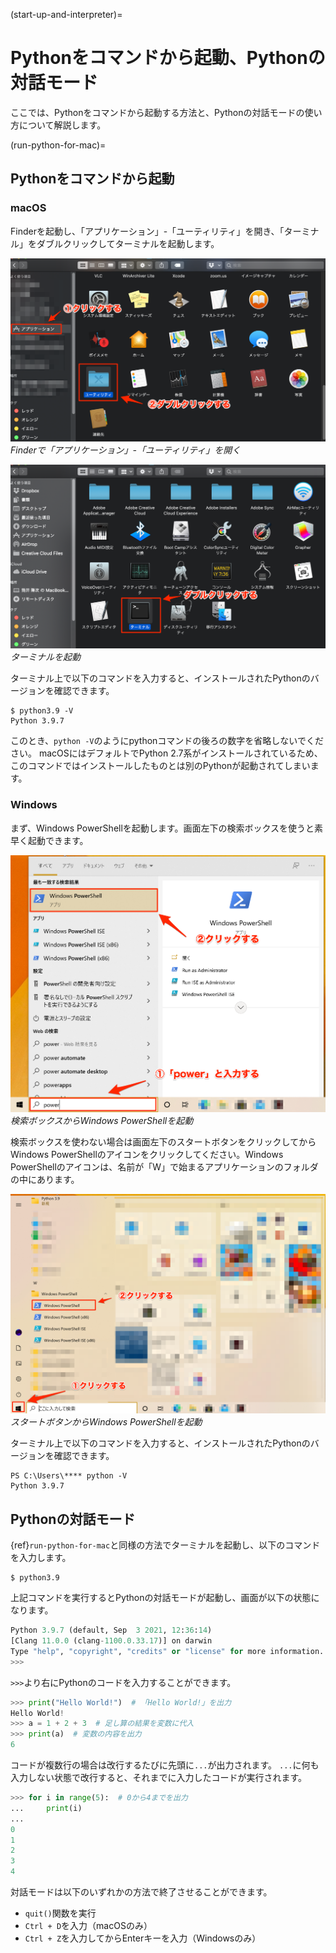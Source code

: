(start-up-and-interpreter)=

# Pythonをコマンドから起動、Pythonの対話モード

ここでは、Pythonをコマンドから起動する方法と、Pythonの対話モードの使い方について解説します。

(run-python-for-mac)=
## Pythonをコマンドから起動

### macOS
Finderを起動し、「アプリケーション」-「ユーティリティ」を開き、「ターミナル」をダブルクリックしてターミナルを起動します。

![Finderで「アプリケーション」-「ユーティリティ」を開く](./run-python-for-mac-1.png)
*Finderで「アプリケーション」-「ユーティリティ」を開く*

![ターミナルを起動](./run-python-for-mac-2.png)
*ターミナルを起動*

ターミナル上で以下のコマンドを入力すると、インストールされたPythonのバージョンを確認できます。

```console
$ python3.9 -V
Python 3.9.7
```

このとき、`python -V`のようにpythonコマンドの後ろの数字を省略しないでください。
macOSにはデフォルトでPython 2.7系がインストールされているため、このコマンドではインストールしたものとは別のPythonが起動されてしまいます。

### Windows
まず、Windows PowerShellを起動します。画面左下の検索ボックスを使うと素早く起動できます。

![検索ボックスからWindows PowerShellを起動](./run-python-for-win-1.png)
*検索ボックスからWindows PowerShellを起動*

検索ボックスを使わない場合は画面左下のスタートボタンをクリックしてからWindows PowerShellのアイコンをクリックしてください。Windows PowerShellのアイコンは、名前が「W」で始まるアプリケーションのフォルダの中にあります。

![スタートボタンからWindows PowerShellを起動](./run-python-for-win-2.png)
*スタートボタンからWindows PowerShellを起動*

ターミナル上で以下のコマンドを入力すると、インストールされたPythonのバージョンを確認できます。

```console
PS C:\Users\**** python -V
Python 3.9.7
```

## Pythonの対話モード

{ref}`run-python-for-mac`と同様の方法でターミナルを起動し、以下のコマンドを入力します。

```console
$ python3.9
```

上記コマンドを実行するとPythonの対話モードが起動し、画面が以下の状態になります。

```python
Python 3.9.7 (default, Sep  3 2021, 12:36:14)
[Clang 11.0.0 (clang-1100.0.33.17)] on darwin
Type "help", "copyright", "credits" or "license" for more information.
>>>
```

`>>>`より右にPythonのコードを入力することができます。

```python
>>> print("Hello World!")  # 「Hello World!」を出力
Hello World!
>>> a = 1 + 2 + 3  # 足し算の結果を変数に代入
>>> print(a)  # 変数の内容を出力
6
```

コードが複数行の場合は改行するたびに先頭に`...`が出力されます。
`...`に何も入力しない状態で改行すると、それまでに入力したコードが実行されます。

```python
>>> for i in range(5):  # 0から4までを出力
...     print(i)
...
0
1
2
3
4
```

対話モードは以下のいずれかの方法で終了させることができます。

* `quit()`関数を実行
* `Ctrl + D`を入力（macOSのみ）
* `Ctrl + Z`を入力してからEnterキーを入力（Windowsのみ）
